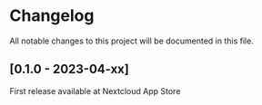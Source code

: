 # Changelog

All notable changes to this project will be documented in this file.

## [0.1.0 - 2023-04-xx]

First release available at Nextcloud App Store
